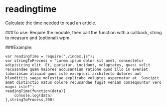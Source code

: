 readingtime
===========

Calculate the time needed to read an article.

###To use:
Require the module, then call the function with a callback, string to measure and (optional) wpm.

###Example:
````
var readingTime = require("./index.js");
var stringToProcess = "Lorem ipsum dolor sit amet, consectetur adipisicing elit. Et, pariatur, incidunt, voluptates, quasi velit recusandae quam maiores accusantium ratione quod illo in eveniet laboriosam aliquid quos iste excepturi architecto dolores aut blanditiis saepe molestiae explicabo voluptas aspernatur at. Suscipit amet distinctio natus dolore recusandae fugit veniam consequuntur vero magni iste?";
readingTime(function(data){
	console.log(data)
},stringToProcess,200)
````